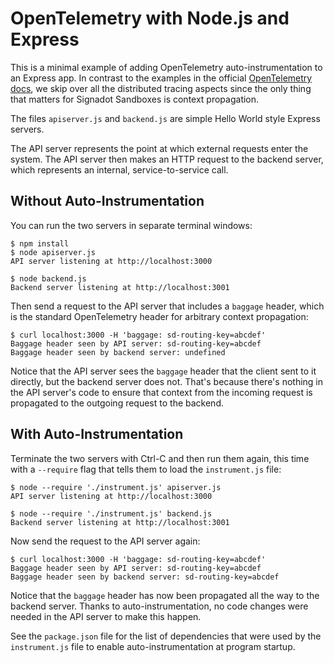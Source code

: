 # OpenTelemetry with Node.js and Express

This is a minimal example of adding OpenTelemetry auto-instrumentation to an Express app.
In contrast to the examples in the official [OpenTelemetry docs](https://opentelemetry.io/docs/instrumentation/js/getting-started/nodejs/),
we skip over all the distributed tracing aspects since the only thing that matters
for Signadot Sandboxes is context propagation.

The files `apiserver.js` and `backend.js` are simple Hello World style Express servers.

The API server represents the point at which external requests enter the system.
The API server then makes an HTTP request to the backend server, which represents
an internal, service-to-service call.

## Without Auto-Instrumentation

You can run the two servers in separate terminal windows:

```console
$ npm install
$ node apiserver.js
API server listening at http://localhost:3000
```

```console
$ node backend.js
Backend server listening at http://localhost:3001
```

Then send a request to the API server that includes a `baggage` header, which is
the standard OpenTelemetry header for arbitrary context propagation:

```console
$ curl localhost:3000 -H 'baggage: sd-routing-key=abcdef'
Baggage header seen by API server: sd-routing-key=abcdef
Baggage header seen by backend server: undefined
```

Notice that the API server sees the `baggage` header that the client sent to it
directly, but the backend server does not. That's because there's nothing in the
API server's code to ensure that context from the incoming request is propagated
to the outgoing request to the backend.

## With Auto-Instrumentation

Terminate the two servers with Ctrl-C and then run them again, this time with
a `--require` flag that tells them to load the `instrument.js` file:

```console
$ node --require './instrument.js' apiserver.js
API server listening at http://localhost:3000
```

```console
$ node --require './instrument.js' backend.js
Backend server listening at http://localhost:3001
```

Now send the request to the API server again:

```console
$ curl localhost:3000 -H 'baggage: sd-routing-key=abcdef'
Baggage header seen by API server: sd-routing-key=abcdef
Baggage header seen by backend server: sd-routing-key=abcdef
```

Notice that the `baggage` header has now been propagated all the way to the
backend server. Thanks to auto-instrumentation, no code changes were needed in
the API server to make this happen.

See the `package.json` file for the list of dependencies that were used by the
`instrument.js` file to enable auto-instrumentation at program startup.
